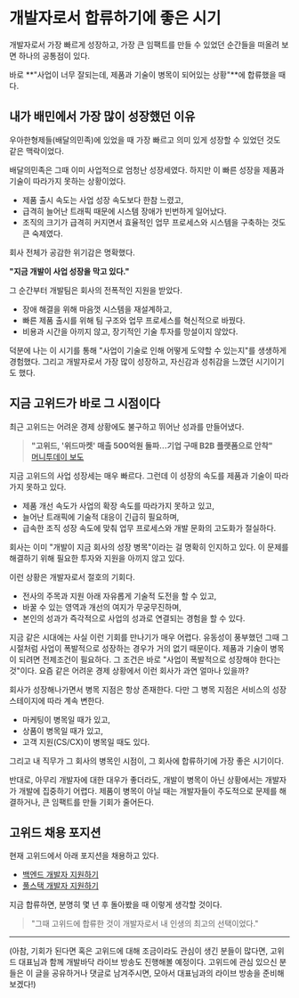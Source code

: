 # 개발자로서 합류하기에 좋은 시기

개발자로서 가장 빠르게 성장하고, 가장 큰 임팩트를 만들 수 있었던 순간들을 떠올려 보면 하나의 공통점이 있다.

바로 **"사업이 너무 잘되는데, 제품과 기술이 병목이 되어있는 상황"**에 합류했을 때다.

## 내가 배민에서 가장 많이 성장했던 이유

우아한형제들(배달의민족)에 있었을 때 가장 빠르고 의미 있게 성장할 수 있었던 것도 같은 맥락이었다.

배달의민족은 그때 이미 사업적으로 엄청난 성장세였다. 하지만 이 빠른 성장을 제품과 기술이 따라가지 못하는 상황이었다.

- 제품 출시 속도는 사업 성장 속도보다 한참 느렸고,
- 급격히 늘어난 트래픽 때문에 시스템 장애가 빈번하게 일어났다.
- 조직의 크기가 급격히 커지면서 효율적인 업무 프로세스와 시스템을 구축하는 것도 큰 숙제였다.

회사 전체가 공감한 위기감은 명확했다.

**"지금 개발이 사업 성장을 막고 있다."**

그 순간부터 개발팀은 회사의 전폭적인 지원을 받았다.

- 장애 해결을 위해 마음껏 시스템을 재설계하고,
- 빠른 제품 출시를 위해 팀 구조와 업무 프로세스를 혁신적으로 바꿨다.
- 비용과 시간을 아끼지 않고, 장기적인 기술 투자를 망설이지 않았다.

덕분에 나는 이 시기를 통해 "사업이 기술로 인해 어떻게 도약할 수 있는지"를 생생하게 경험했다. 그리고 개발자로서 가장 많이 성장하고, 자신감과 성취감을 느꼈던 시기이기도 했다.

## 지금 고위드가 바로 그 시점이다

최근 고위드는 어려운 경제 상황에도 불구하고 뛰어난 성과를 만들어냈다.

> **"고위드, '위드마켓' 매출 500억원 돌파…기업 구매 B2B 플랫폼으로 안착"**  
> [머니투데이 보도](https://news.mt.co.kr/mtview.php?no=2025041108053763163)

지금 고위드의 사업 성장세는 매우 빠르다. 그런데 이 성장의 속도를 제품과 기술이 따라가지 못하고 있다.

- 제품 개선 속도가 사업의 확장 속도를 따라가지 못하고 있고,
- 늘어난 트래픽에 기술적 대응이 긴급히 필요하며,
- 급속한 조직 성장 속도에 맞춰 업무 프로세스와 개발 문화의 고도화가 절실하다.

회사는 이미 "개발이 지금 회사의 성장 병목"이라는 걸 명확히 인지하고 있다. 이 문제를 해결하기 위해 필요한 투자와 지원을 아끼지 않고 있다.

이런 상황은 개발자로서 절호의 기회다.

- 전사의 주목과 지원 아래 자유롭게 기술적 도전을 할 수 있고,
- 바꿀 수 있는 영역과 개선의 여지가 무궁무진하며,
- 본인의 성과가 즉각적으로 사업의 성과로 연결되는 경험을 할 수 있다.

지금 같은 시대에는 사실 이런 기회를 만나기가 매우 어렵다. 유동성이 풍부했던 그때 그 시절처럼 사업이 폭발적으로 성장하는 경우가 거의 없기 때문이다. 제품과 기술이 병목이 되려면 전제조건이 필요하다. 그 조건은 바로 "사업이 폭발적으로 성장해야 한다는 것"이다. 요즘 같은 어려운 경제 상황에서 이런 회사가 과연 얼마나 있을까?

회사가 성장해나가면서 병목 지점은 항상 존재한다. 다만 그 병목 지점은 서비스의 성장 스테이지에 따라 계속 변한다.

- 마케팅이 병목일 때가 있고,
- 상품이 병목일 때가 있고,
- 고객 지원(CS/CX)이 병목일 때도 있다.

그리고 내 직무가 그 회사의 병목인 시점이, 그 회사에 합류하기에 가장 좋은 시기이다.

반대로, 아무리 개발자에 대한 대우가 좋더라도, 개발이 병목이 아닌 상황에서는 개발자가 개발에 집중하기 어렵다. 제품이 병목이 아닐 때는 개발자들이 주도적으로 문제를 해결하거나, 큰 임팩트를 만들 기회가 줄어든다.

## 고위드 채용 포지션

현재 고위드에서 아래 포지션을 채용하고 있다.

- [백엔드 개발자 지원하기](https://www.rallit.com/positions/3401/backend-engineer-%EB%B0%B1%EC%97%94%EB%93%9C-%EA%B0%9C%EB%B0%9C%EC%9E%90)
- [풀스택 개발자 지원하기](https://www.rallit.com/positions/3400/full-stack-enginner-%ED%92%80%EC%8A%A4%ED%83%9D-%EA%B0%9C%EB%B0%9C%EC%9E%90)

지금 합류하면, 분명히 몇 년 후 돌아봤을 때 이렇게 생각할 것이다.

> "그때 고위드에 합류한 것이 개발자로서 내 인생의 최고의 선택이었다."

---

(아참, 기회가 된다면 혹은 고위드에 대해 조금이라도 관심이 생긴 분들이 많다면, 고위드 대표님과 함께 개발바닥 라이브 방송도 진행해볼 예정이다. 고위드에 관심 있으신 분들은 이 글을 공유하거나 댓글로 남겨주시면, 모아서 대표님과의 라이브 방송을 준비해보겠다!)

